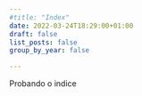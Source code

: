```yaml
---
#title: "Index"
date: 2022-03-24T18:29:00+01:00
draft: false
list_posts: false
group_by_year: false

---
```


Probando o indice
